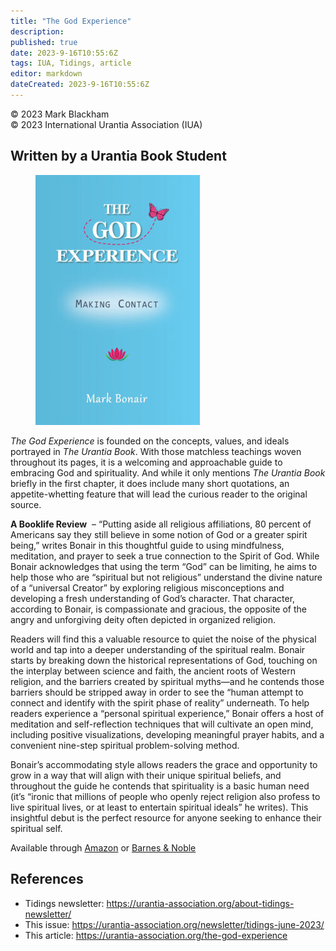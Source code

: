 ```yaml
---
title: "The God Experience"
description: 
published: true
date: 2023-9-16T10:55:6Z
tags: IUA, Tidings, article
editor: markdown
dateCreated: 2023-9-16T10:55:6Z
---
```


<p class="v-card v-sheet theme--light gray lighten-3 px-2">© 2023 Mark Blackham<br>© 2023 International Urantia Association (IUA)</p>

## Written by a Urantia Book Student

<figure id="Figure_1" class="image urantiapedia image-style-align-left">
<img src="../../../image/article/IUA_Tidings/GodExperience-scaled.jpg">
</figure>

_The God Experience_ is founded on the concepts, values, and ideals portrayed in _The Urantia Book_. With those matchless teachings woven throughout its pages, it is a welcoming and approachable guide to embracing God and spirituality. And while it only mentions _The Urantia Book_ briefly in the first chapter, it does include many short quotations, an appetite-whetting feature that will lead the curious reader to the original source.

**A Booklife Review**  – “Putting aside all religious affiliations, 80 percent of Americans say they still believe in some notion of God or a greater spirit being,” writes Bonair in this thoughtful guide to using mindfulness, meditation, and prayer to seek a true connection to the Spirit of God. While Bonair acknowledges that using the term “God” can be limiting, he aims to help those who are “spiritual but not religious” understand the divine nature of a “universal Creator” by exploring religious misconceptions and developing a fresh understanding of God’s character. That character, according to Bonair, is compassionate and gracious, the opposite of the angry and unforgiving deity often depicted in organized religion. 

Readers will find this a valuable resource to quiet the noise of the physical world and tap into a deeper understanding of the spiritual realm. Bonair starts by breaking down the historical representations of God, touching on the interplay between science and faith, the ancient roots of Western religion, and the barriers created by spiritual myths—and he contends those barriers should be stripped away in order to see the “human attempt to connect and identify with the spirit phase of reality” underneath. To help readers experience a “personal spiritual experience,” Bonair offers a host of meditation and self-reflection techniques that will cultivate an open mind, including positive visualizations, developing meaningful prayer habits, and a convenient nine-step spiritual problem-solving method. 

Bonair’s accommodating style allows readers the grace and opportunity to grow in a way that will align with their unique spiritual beliefs, and throughout the guide he contends that spirituality is a basic human need (it’s “ironic that millions of people who openly reject religion also profess to live spiritual lives, or at least to entertain spiritual ideals” he writes). This insightful debut is the perfect resource for anyone seeking to enhance their spiritual self. 

Available through [Amazon](https://www.amazon.com/God-Experience-Making-Contact/dp/0987787853/ref=sr_1_1?crid=26RXBC28OSQI5&keywords=mark+bonair&qid=1685833935&sprefix=mark+bonair%2Caps%2C227&sr=8-1) or [Barnes & Noble](https://www.barnesandnoble.com/w/the-god-experience-mark-bonair/1142836193?ean=9780987787859)
<br style="clear:both;"/>

## References

- Tidings newsletter: https://urantia-association.org/about-tidings-newsletter/
- This issue: https://urantia-association.org/newsletter/tidings-june-2023/
- This article: https://urantia-association.org/the-god-experience